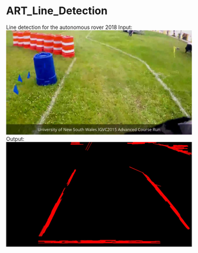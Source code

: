 # ART_Line_Detection
Line detection for the autonomous rover 2018
Input:
![alt inputimage](https://github.com/UTRA-ART/ART_Line_Detection/blob/master/images/0.jpg)
Output:
![alt outputimage](https://github.com/UTRA-ART/ART_Line_Detection/blob/master/output_images/0.jpg)



